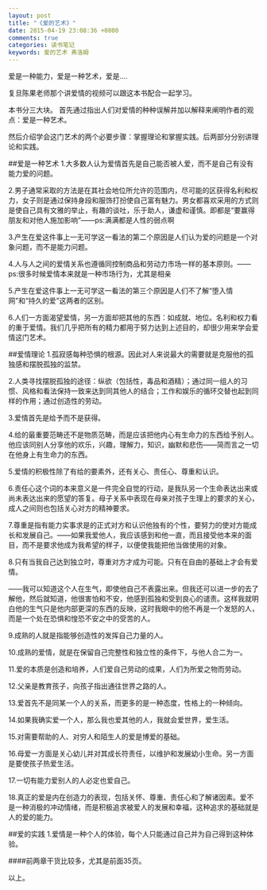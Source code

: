 ```yaml
---
layout: post
title: "《爱的艺术》"
date: 2015-04-19 23:08:36 +0800
comments: true
categories: 读书笔记
keywords: 爱的艺术 弗洛姆
---
```

爱是一种能力，爱是一种艺术，爱是....

复旦陈果老师那个讲爱情的视频可以跟这本书配合一起学习。

本书分三大块。
首先通过指出人们对爱情的种种误解并加以解释来阐明作者的观点：爱是一种艺术。

然后介绍学会这门艺术的两个必要步骤：掌握理论和掌握实践。后两部分分别讲理论和实践。
<!--more-->





##爱是一种艺术
1.大多数人认为爱情首先是自己能否被人爱，而不是自己有没有能力爱的问题。

2.男子通常采取的方法是在其社会地位所允许的范围内，尽可能的区获得名利和权力，女子则是通过保持身段和服饰打扮使自己富有魅力。男女都喜欢采用的方式则是使自己具有文雅的举止，有趣的谈吐，乐于助人，谦虚和谨慎。即都是“要赢得朋友和对他人施加影响”——ps:满满都是人性的弱点啊

3.产生在爱这件事上一无可学这一看法的第二个原因是人们认为爱的问题是一个对象问题，而不是能力问题。

4.人与人之间的爱情关系也遵循同控制商品和劳动力市场一样的基本原则。——ps:很多时候爱情本来就是一种市场行为，尤其是相亲

5.产生在爱这件事上一无可学这一看法的第三个原因是人们不了解“堕入情网”和“持久的爱”这两者的区别。

6.人们一方面渴望爱情，另一方面却把其他的东西：如成就、地位。名利和权力看的重于爱情。我们几乎把所有的精力都用于努力达到上述目的，却很少用来学会爱情这门艺术。

##爱情理论
1.孤寂感每种恐惧的根源。因此对人来说最大的需要就是克服他的孤独感和摆脱孤独的监禁。

2.人类寻找摆脱孤独的途径：纵欲（包括性，毒品和酒精）；通过同一组人的习惯、风格和看法保持一致来达到同其他人的结合；工作和娱乐的循环交替也起到同样的作用；通过创造性的劳动。

3.爱情首先是给予而不是获得。

4.给的最重要范畴还不是物质范畴，而是应该把他内心有生命力的东西给予别人。他应该同别人分享他的欢乐，兴趣，理解力，知识，幽默和悲伤——简而言之一切在他身上有生命力的东西。

5.爱情的积极性除了有给的要素外，还有关心、责任心、尊重和认识。

6.责任心这个词的本来意义是一件完全自觉的行动，是我队另一个生命表达出来或尚未表达出来的愿望的答复。母子关系中表现在母亲对孩子生理上的要求的关心，成人之间则也包括关心对方的精神要求。

7.尊重是指有能力实事求是的正式对方和认识他独有的个性，要努力的使对方能成长和发展自己。——如果我爱他人，我应该感到和他一直，而且接受他本来的面目，而不是要求他成为我希望的样子，以便使我能把他当做使用的对象。

8.只有当我自己达到独立时，尊重对方才成为可能。只有在自由的基础上才会有爱情。


——我可以知道这个人在生气，即使他自己不表露出来。但我还可以进一步的去了解他，然后就知道，他很害怕和不安，他感到孤独和受到良心的谴责。这样我就明白他的生气只是他内部更深的东西的反映，这时我眼中的他不再是一个发怒的人，而是一个处在恐惧和惶恐不安之中的受苦的人。


9.成熟的人就是指能够创造性的发挥自己力量的人。

10.成熟的爱情，就是在保留自己完整性和独立性的条件下，与他人合二为一。

11.爱的本质是创造和培养，人们爱自己劳动的成果，人们为所爱之物而劳动。

12.父亲是教育孩子，向孩子指出通往世界之路的人。

13.爱首先不是同某一个人的关系，而更多的是一种态度，性格上的一种倾向。

14.如果我确实爱一个人，那么我也爱其他的人，我就会爱世界，爱生活。

15.对需要帮助的人、对穷人和陌生人的爱是博爱的基础。

16.母爱一方面是关心幼儿并对其成长符责任，以维护和发展幼小生命。另一方面是要使孩子热爱生活。

17.一切有能力爱别人的人必定也爱自己。

18.真正的爱是内在创造力的表现，包括关怀、尊重、责任心和了解诸因素。爱不是一种消极的冲动情绪，而是积极追求被爱人的发展和幸福，这种追求的基础就是人的爱的能力。

##爱的实践
1.爱情是一种个人的体验，每个人只能通过自己并为自己得到这种体验。


####前两章干货比较多，尤其是前面35页。

以上。